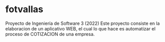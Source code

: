 # fotvallas
Proyecto de Ingeniería de Software 3 (2022)
Este proyecto consiste en la elaboracion de un aplicativo WEB, el cual lo que hace es automatizar el proceso de COTIZACION de una empresa. 
